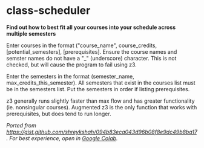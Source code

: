 # class-scheduler

**Find out how to best fit all your courses into your schedule across multiple semesters**

Enter courses in the format ("course_name", course_credits, [potential_semesters], [prerequisites]. Ensure the course names and semster names do not have a "_" (underscore) character. This is not checked, but will cause the program to fail using z3.

Enter the semesters in the format (semester_name, max_credits_this_semester). All semesters that exist in the courses list must be in the semesters list. Put the semesters in order if listing prerequisites.

z3 generally runs slightly faster than max flow and has greater functionality (ie. nonsingular courses). Augmented z3 is the only function that works with prerequisites, but does tend to run longer.

*Ported from https://gist.github.com/shreykshah/094b83eca043d96b08f8e9dc49b8ba17. For best experience, open in [Google Colab](https://colab.research.google.com/gist/shreykshah/094b83eca043d96b08f8e9dc49b8ba17/class_scheduler.ipynb).*
